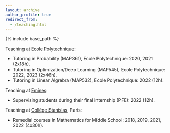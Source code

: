 ```yaml
---
layout: archive
author_profile: true
redirect_from:
  - /teaching.html
---
```


{% include base_path %}

Teaching at [Ecole Polytechnique](https://www.polytechnique.edu/):

* Tutoring in Probability (MAP361), Ecole Polytechnique: 2020, 2021 (2x18h).
* Tutoring in Optimization/Deep Learning (MAP545), Ecole Polytechnique: 2022, 2023 (2x46h).
* Tutoring in Linear Algrebra (MAP532), Ecole Polytechnique: 2022 (12h).


Teaching at [Emines](https://www.emines-ingenieur.org/):

* Supervising students during their final internship (PFE): 2022 (12h).

Teaching at [Collège Stanislas](https://www.stanislas.fr/), Paris:

* Remedial courses in Mathematics for Middle School: 2018, 2019, 2021, 2022 (4x30h).
